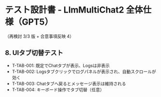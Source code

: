 # テスト設計書 - LlmMultiChat2 全体仕様（GPT5）

（再検討 3/3 版 + 合意事項反映 4）

## 8. UIタブ切替テスト
- T-TAB-001: 既定でChatタブが表示、Logsは非表示
- T-TAB-002: Logsタブクリックでログパネルが表示され、自動スクロールが効く
- T-TAB-003: Chatタブへ戻るとメッセージ表示は維持される
- T-TAB-004: キーボード操作でタブ切替（任意）